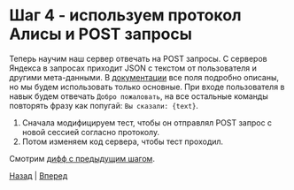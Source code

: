 # Шаг 4 - используем протокол Алисы и POST запросы

Теперь научим наш сервер отвечать на POST запросы. 
С серверов Яндекса в запросах приходит JSON с текстом от пользователя и другими мета-данными.
В [документации](https://yandex.ru/dev/dialogs/alice/doc/protocol-docpage/) все поля подробно описаны, 
но мы будем использовать только основные. При входе пользователя в навык будем отвечать `Добро пожаловать`,
на все остальные команды повторять фразу как попугай: `Вы сказали: {text}`.
 
1. Сначала модифицируем тест, чтобы он отправлял POST запрос с новой сессией согласно протоколу.
2. Потом изменяем код сервера, чтобы тест проходил.

Смотрим [дифф с предыдущим шагом](https://github.com/vitalets/alice-workshop/compare/step3...step4).

[Назад](https://github.com/vitalets/alice-workshop/tree/step3) | [Вперед](https://github.com/vitalets/alice-workshop/tree/step5)
